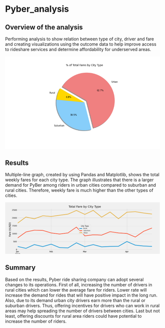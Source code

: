 # Pyber_analysis

## **Overview of the analysis**
Performing analysis to show relation between type of city, driver and fare and creating visualizations using the outcome data to help improve access to rideshare services and determine affordability for underserved areas.

![plot](./analysis/Fig5.png)

## **Results**

Multiple-line graph, created by using Pandas and Matplotlib, shows the total weekly fares for each city type. The graph illustrates that there is a larger demand for PyBer among riders in urban cities compared to suburban and rural cities. Therefore, weekly fare is much higher than the other types of cities. 


![plot](./analysis/Pyber_fare_summary.png)


## **Summary**

Based on the results, Pyber ride sharing company can adopt several changes to its operations. First of all, increasing the number of drivers in rural cities which can lower the average fare for riders. Lower rate will increase the demand for rides that will have positive impact in the long run. Also, due to its demand urban city drivers earn more than the rural or suburban drivers. Thus, offering incentives for drivers who can work in rural areas may help spreading the number of drivers between cities. Last but not least, offering discounts for rural area riders could have potential to increase the number of riders. 
 




